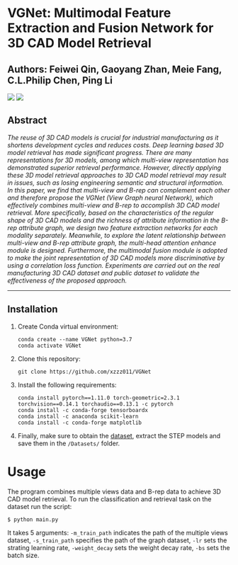# VGNet: Multimodal Feature Extraction and Fusion Network for 3D CAD Model Retrieval
## Authors: Feiwei Qin, Gaoyang Zhan, Meie Fang, C.L.Philip Chen, Ping Li

![](https://github.com/xzzz011/VGNet) ![](https://github.com/xzzz011/VGNet)

## Abstract
*The reuse of 3D CAD models is crucial for industrial manufacturing as it shortens development cycles and reduces costs. Deep learning based 3D model retrieval has made significant progress. There are many representations for 3D models, among which multi-view representation has demonstrated superior retrieval performance. However, directly applying these 3D model retrieval approaches to 3D CAD model retrieval may result in issues, such as losing engineering semantic and structural information. In this paper, we find that multi-view and B-rep can complement each other and therefore propose the VGNet (View Graph neural Network), which effectively combines multi-view and B-rep to accomplish 3D CAD model retrieval. More specifically, based on the characteristics of the regular shape of 3D CAD models and the richness of attribute information in the B-rep attribute graph, we design two feature extraction networks for each modality separately. Meanwhile, to explore the latent relationship between multi-view and B-rep attribute graph, the multi-head attention enhance module is designed. Furthermore, the multimodal fusion module is adopted to make the joint representation of 3D CAD models more discriminative by using a correlation loss function. Experiments are carried out on the real manufacturing 3D CAD dataset and public dataset to validate the effectiveness of the proposed approach.*


---

## Installation

1. Create Conda virtual environment:

    ```
    conda create --name VGNet python=3.7
    conda activate VGNet
    ```
    
2. Clone this repository:
    ```
    git clone https://github.com/xzzz011/VGNet
    ```
    
3.  Install the following requirements:
    ```
    conda install pytorch==1.11.0 torch-geometric=2.3.1 torchvision==0.14.1 torchaudio==0.13.1 -c pytorch
    conda install -c conda-forge tensorboardx
    conda install -c anaconda scikit-learn
    conda install -c conda-forge matplotlib
    ```

4. Finally, make sure to obtain the [dataset]([https://drive.google.com/drive/folders/1jV1B5Y8XmGY-XhjildX2BdYTEFtLK5XQ?usp=sharing]), extract the STEP models and save them in the `/Datasets/` folder.

# Usage
The program combines multiple views data and B-rep data to achieve 3D CAD model retrieval.
To run the classification and retrieval task on the dataset run the script:   
```
$ python main.py
```
It takes 5 arguments: `-m_train_path` indicates the path of the multiple views dataset, `-s_train_path` specifies the path of the graph dataset, `-lr` sets the strating learning rate, `-weight_decay` sets the weight decay rate, `-bs` sets the batch size.

